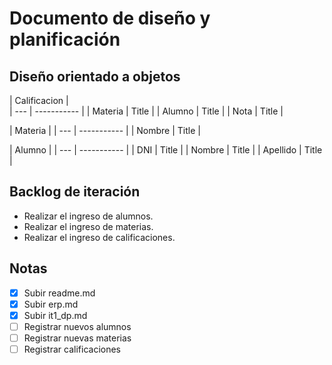 # Documento de diseño y planificación
## Diseño orientado a objetos


| Calificacion |            
| --- | ----------- |
| Materia | Title |
| Alumno | Title |
| Nota | Title |

| Materia | 
| --- | ----------- |
| Nombre | Title |

| Alumno | 
| --- | ----------- |
| DNI | Title |
| Nombre | Title |
| Apellido | Title |
## Backlog de iteración
- Realizar el ingreso de alumnos.
- Realizar el ingreso de materias.
- Realizar el ingreso de calificaciones.
## Notas
- [x] Subir readme.md
- [x] Subir erp.md
- [x] Subir it1_dp.md
- [ ] Registrar nuevos alumnos
- [ ] Registrar nuevas materias
- [ ] Registrar calificaciones
